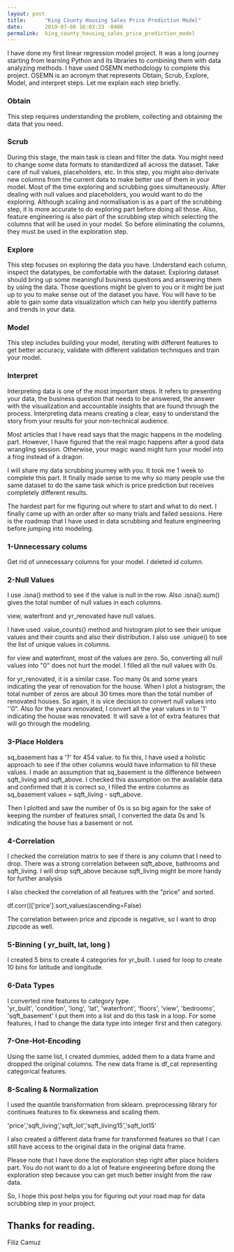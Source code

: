 ```yaml
---
layout: post
title:      "King County Housing Sales Price Prediction Model"
date:       2019-07-08 16:03:33 -0400
permalink:  king_county_housing_sales_price_prediction_model
---
```



I have done my first linear regression model project. It was a long journey starting from learning Python and its libraries to combining them with data analyzing methods. I have used OSEMN methodology to complete this project.  OSEMN is an acronym that represents Obtain, Scrub, Explore, Model, and interpret steps. Let me explain each step briefly.

### Obtain
This step requires understanding the problem, collecting and obtaining the data that you need.

### Scrub
During this stage, the main task is clean and filter the data. You might need to change some data formats to standardized all across the dataset. Take care of null values, placeholders, etc. In this step, you might also derivate new columns from the current data to make better use of them in your model. Most of the time exploring and scrubbing goes simultaneously. After dealing with null values and placeholders, you would want to do the exploring. Although scaling and normalisation is as a part of the scrubbing step, it is more accurate to do exploring part before doing all those. Also, feature engineering is also part of the scrubbing step which selecting the columns that will be used in your model. So before eliminating the columns, they must be used in the exploration step.

### Explore
This step focuses on exploring the data you have. Understand each column, inspect the datatypes, be comfortable with the dataset. Exploring dataset should bring up some meaningful business questions and answering them by using the data. Those questions might be given to you or it might be just up to you to make sense out of the dataset you have. You will have to be able to gain some data visualization which can help you identify patterns and trends in your data.

### Model
This step includes building your model, iterating with different features to get better accuracy, validate with different validation techniques and train your model.

### Interpret
Interpreting data is one of the most important steps. It refers to presenting your data, the business question that needs to be answered, the answer with the visualization and accountable insights that are found through the process. Interpreting data means creating a clear, easy to understand the story from your results for your non-technical audience.



Most articles that I have read says that the magic happens in the modeling part. However, I have figured that the real magic happens after a good data wrangling session. Otherwise, your magic wand might turn your model into a frog instead of a dragon.

I will share my data scrubbing journey with you.  It took me 1 week to complete this part. It finally made sense to me why so many people use the same dataset to do the same task which is price prediction but receives completely different results. 

The hardest part for me figuring out where to start and what to do next.  I finally came up with an order after so many trials and failed sessions. Here is the roadmap that I have used in data scrubbing and feature engineering before jumping into modeling. 

###  1-Unnecessary colums

Get rid of unnecessary columns for your model.   I deleted id column.

### 2-Null Values

I use .isna()  method to see if the value is null in the row.  Also .isna().sum() gives the total number of null values in each columns. 

view, waterfront and yr_renovated have null values.   

I have used .value_counts()  method and histogram plot to see their unique values and their counts and also their distribution.  I also use .unique() to see the list of unique values in columns.

for view and waterfront, most of the values are zero. So, converting all null values into "0" does not hurt the model. I filled all the null values with 0s.

for yr_renovated, it is a similar case. Too many 0s and some years indicating the year of renovation for the house. When I plot a histogram, the total number of zeros are about 30 times more than the total number of renovated houses. So again, it is vice decision to convert null values into ''0". Also for the years renovated, I convert all the year values in to '1' indicating the house was renovated. It will save a lot of extra features that will go through the modeling.  

### 3-Place Holders

sq_basement has a '?' for 454 value. to fix this, I have used a holistic approach to see if the other columns would have information to fill these values.  I made an assumption that sq_basement is the difference between sqft_living and sqft_above. I checked this assumption on the available data and confirmed that it is correct so, I filled the entire columns as sq_basement values = sqft_living -  sqft_above. 

Then I plotted and saw the number of 0s is so big again for the sake of keeping the number of features small, I converted the data 0s and 1s indicating the house has a basement or not.  

### 4-Correlation

I checked the correlation matrix to see if there is any column that I need to drop. There was a strong correlation between sqft_above, bathrooms and sqft_living. I will drop sqft_above because sqft_living might be more handy for further analysis


I also checked the correlation of all features with the "price" and sorted. 

df.corr()['price'].sort_values(ascending=False)

The correlation between price and zipcode is negative, so I want to drop zipcode as well.
​
### 5-Binning ( yr_built, lat, long  )

I created 5 bins to create 4 categories for yr_built.  I used for loop to create 10 bins for latitude and longitude. 

### 6-Data Types
I converted nine features to category type.  
'yr_built', 'condition', 'long', 'lat', 'waterfront', 'floors', 'view', 'bedrooms', 'sqft_basement'
I put them into a list and do this task in a loop. For some features, I had to change the data type into integer first and then category.

### 7-One-Hot-Encoding

Using the same list, I created dummies, added them to a data frame and dropped the original columns. The new data frame is df_cat representing categorical features.

### 8-Scaling & Normalization

I used the quantile transformation from sklearn. preprocessing library for continues features to fix skewness and scaling them.

'price','sqft_living','sqft_lot','sqft_living15','sqft_lot15'

I also created a different data frame for transformed features so that I can still have access to the original data in the original data frame. 

Please note that I have done the exploration step right after place holders part. You do not want to do a lot of feature engineering before doing the exploration step because you can get much better insight from the raw data.  

So, I hope this post helps you for figuring out your road map for data scrubbing step in your project. 

Thanks for reading. 
-- 
Filiz Camuz

